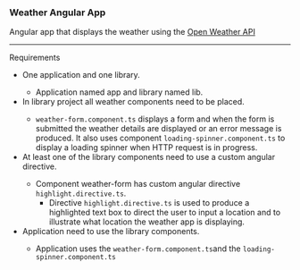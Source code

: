 
<h3>Weather Angular App</h3>
<p>Angular app that displays the weather using the <a href="https://openweathermap.org/api">Open Weather API</a></p>

<hr>

Requirements
<ul>
  <li>One application and one library.</li>
    <ul>
      <li>Application named app and library named lib.</li>
    </ul>
  <li>In library project all weather components need to be placed.</li>
    <ul>
      <li><code>weather-form.component.ts</code> displays a form and when the form is submitted the weather details are displayed or an error message is produced. It also uses component <code>loading-spinner.component.ts</code> to display a loading spinner when HTTP request is in progress.</li>
    </ul>
  <li>At least one of the library components need to use a custom angular directive.</li>
      <ul>
        <li>Component weather-form has custom angular directive <code>highlight.directive.ts</code>. 
          <ul>
            <li>Directive <code>highlight.directive.ts</code> is used to produce a highlighted text box to direct the user to input a location and to illustrate what location the weather app is displaying.</li>
          </ul>
        </li>
    </ul>
  <li>Application need to use the library components.</li>
      <ul>
        <li>Application uses the <code>weather-form.component.ts</code>and the <code>loading-spinner.component.ts</code></li>
    </ul>
</ul>


